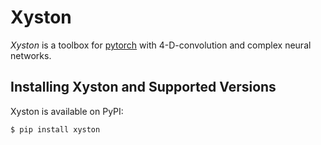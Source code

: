 # Xyston

*Xyston* is a toolbox for [pytorch](https://github.com/pytorch/pytorch) with 4-D-convolution and complex neural networks.

## Installing Xyston and Supported Versions

Xyston is available on PyPI:

```console
$ pip install xyston
```
